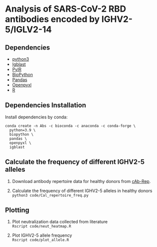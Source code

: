 # Analysis of SARS-CoV-2 RBD antibodies encoded by IGHV2-5/IGLV2-14

## Dependencies ##
* [python3](https://www.python.org/downloads/)
* [Igblast](https://github.com/ncbi/igblast)
* [PyIR](https://github.com/crowelab/PyIR)
* [BioPython](https://github.com/biopython/biopython)
* [Pandas](https://pandas.pydata.org/)
* [Openpyxl](https://openpyxl.readthedocs.io/en/stable/)
* [R](https://www.r-project.org/)

## Dependencies Installation ##
Install dependencies by conda:

```
conda create -n Abs -c bioconda -c anaconda -c conda-forge \
  python=3.9 \
  biopython \
  pandas \
  openpyxl \
  igblast
```

## Calculate the frequency of different IGHV2-5 alleles

1. Download antibody repertoire data for healthy donors from [cAb-Rep](https://www.frontiersin.org/articles/10.3389/fimmu.2019.02365/full).

2. Calculate the frequency of different IGHV2-5 alleles in healthy donors   
``python3 code/Cal_repertoire_freq.py``

## Plotting

1. Plot neutralization data collected from literature   
``Rscript code/neut_heatmap.R``

2. Plot IGHV2-5 allele frequency   
``Rscript code/plot_allele.R``
